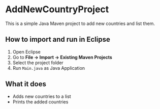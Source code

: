 
# AddNewCountryProject

This is a simple Java Maven project to add new countries and list them.

## How to import and run in Eclipse

1. Open Eclipse
2. Go to **File → Import → Existing Maven Projects**
3. Select the project folder
4. Run `Main.java` as Java Application

## What it does

- Adds new countries to a list
- Prints the added countries
